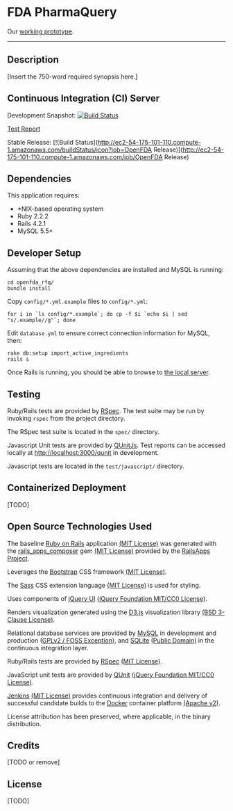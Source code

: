 # FDA PharmaQuery #

Our <a href="http://openfda.ctacdev.com" target="_blank">working prototype</a>.

---

## Description ##

[Insert the 750-word required synopsis here.]

## Continuous Integration (CI) Server ##

Development Snapshot: [![Build Status](http://ec2-54-175-101-110.compute-1.amazonaws.com/buildStatus/icon?job=OpenFDA)](http://ec2-54-175-101-110.compute-1.amazonaws.com/job/OpenFDA)

[Test Report](http://ec2-54-175-101-110.compute-1.amazonaws.com/job/OpenFDA/lastCompletedBuild/testReport/)

Stable Release: [![Build Status](http://ec2-54-175-101-110.compute-1.amazonaws.com/buildStatus/icon?job=OpenFDA Release)](http://ec2-54-175-101-110.compute-1.amazonaws.com/job/OpenFDA Release)

## Dependencies ##

This application requires:

- *NIX-based operating system
- Ruby 2.2.2
- Rails 4.2.1
- MySQL 5.5+

## Developer Setup ##

Assuming that the above dependencies are installed and MySQL is running:

    cd openfda_rfq/
    bundle install

Copy `config/*.yml.example` files to `config/*.yml`:

    for i in `ls config/*.example`; do cp -f $i `echo $i | sed "s/.example//g"`; done

Edit `database.yml` to ensure correct connection information for MySQL, then:

    rake db:setup import_active_ingredients
    rails s

Once Rails is running, you should be able to browse to <a href="http://localhost:3000" target="_blank">the local server</a>.

## Testing ##

Ruby/Rails tests are provided by [RSpec](http://rspec.info/). The test suite may be run by invoking `rspec` from the project directory.

The RSpec test suite is located in the `spec/` directory.

Javascript Unit tests are provided by [QUnitJs](http://qunitjs.com). Test reports can be accessed locally at <a href="http://localhost:3000/qunit" target="_blank">http://localhost:3000/qunit</a> in development.

Javascript tests are located in the `test/javascript/` directory.

## Containerized Deployment ##
[TODO]

## Open Source Technologies Used ##

The baseline [Ruby on Rails](http://rubyonrails.org/) application <a href="http://www.opensource.org/licenses/MIT">(MIT License)</a> was generated with the [rails_apps_composer](https://github.com/RailsApps/rails_apps_composer) gem
<a href="http://www.opensource.org/licenses/MIT">(MIT License)</a> provided by the [RailsApps Project](http://railsapps.github.io/).

Leverages the [Bootstrap](http://getbootstrap.com) CSS framework <a href="https://github.com/twbs/bootstrap/blob/master/LICENSE">(MIT License)</a>.

The [Sass](http://sass-lang.com/) CSS extension language <a href="https://github.com/sass/sass/blob/stable/MIT-LICENSE">(MIT License)</a> is used for styling.

Uses components of [jQuery UI](http://jqueryui.com) <a href="https://github.com/jquery/jquery-ui/blob/master/LICENSE.txt">(jQuery Foundation MIT/CC0 License)</a>.

Renders visualization generated using the [D3.js](http://d3js.org/) visualization library <a href="https://github.com/mbostock/d3/blob/master/LICENSE">(BSD 3-Clause License)</a>.

Relational database services are provided by [MySQL](http://www.mysql.com/) in development and production (<a href="https://github.com/mysql/mysql-server/blob/5.7/README">GPLv2 / FOSS Exception</a>), and [SQLite](https://www.sqlite.org/) <a href="https://www.sqlite.org/copyright.html">(Public Domain)</a> in the continuous integration layer.

Ruby/Rails tests are provided by [RSpec](http://rspec.info/) <a href="https://github.com/rspec/rspec/blob/master/License.txt">(MIT License)</a>.

JavaScript unit tests are provided by [QUnit](http://qunitjs.com) <a href="https://github.com/jquery/jquery-ui/blob/master/LICENSE.txt">(jQuery Foundation MIT/CC0 License)</a>.

[Jenkins](https://jenkins-ci.org/) <a href="https://github.com/jenkinsci/jenkins/blob/master/LICENSE.txt">(MIT License)</a> provides continuous integration and delivery of successful candidate builds to the [Docker](https://www.docker.com/) container platform <a href="https://github.com/docker/docker/blob/master/LICENSE">(Apache v2)</a>.

License attribution has been preserved, where applicable, in the binary distribution.

## Credits ##
[TODO or remove]

## License ##
[TODO]
